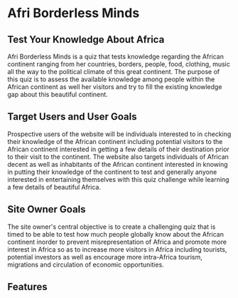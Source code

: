 # Afri Borderless Minds
## Test Your Knowledge About Africa
Afri Borderless Minds is a quiz that tests knowledge regarding the African continent ranging from her countries, borders, people, food, clothing, music all the way to the political climate of this great continent. The purpose of this quiz is to assess the available knowledge among people within the African continent as well her visitors and try to fill the existing knowledge gap about this beautiful continent.

## Target Users and User Goals
Prospective users of the website will be individuals interested to in checking their knowledge of the African continent including potential visitors to the African continent interested in getting a few details of their destination prior to their visit to the continent. The website also targets individuals of African decent as well as inhabitants of the African continent interested in knowing in putting their knowledge of the continent to test and generally anyone interested in entertaining themselves with this quiz challenge while learning a few details of beautiful Africa.
## Site Owner Goals
The site owner's central objective is to create a challenging quiz that is timed to be able to test how much people globally know about the African continent inorder to prevent misrepresentation of Africa and promote more interest in Africa so as to increase more visitors in Africa including tourists, potential investors as well as encourage more intra-Africa tourism, migrations and circulation of economic opportunities.
## Features

